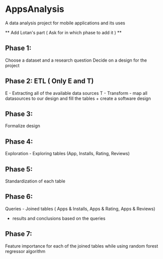 # AppsAnalysis
A data analysis project for mobile applications and its uses

** Add Lotan's part ( Ask for in which phase to add it ) **

## Phase 1:
Choose a dataset and a research question
Decide on a design for the project

## Phase 2: ETL ( Only E and T)
E - Extracting all of the available data sources
T - Transform - map all datasources to our design and fill the tables + create a software design
 
## Phase 3:
Formalize design

## Phase 4:
Exploration - Exploring tables (App, Installs, Rating, Reviews)

## Phase 5:
Standardization of each table

## Phase 6:
Queries - Joined tables ( Apps & Installs, Apps & Rating, Apps & Reviews)
- results and conclusions based on the queries

## Phase 7:
Feature importance for each of the joined tables while using random forest regressor algorithm
